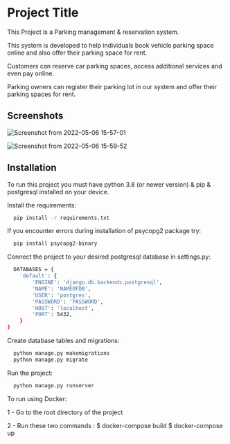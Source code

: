 # Project Title

This Project is a Parking management & reservation system.

This system is developed to help individuals book vehicle parking space online and also offer their parking space for rent.

Customers can reserve car parking spaces, access additional services and even pay online.

Parking owners can register their parking lot in our system and offer their parking spaces for rent.

## Screenshots
![Screenshot from 2022-05-06 15-57-01](https://user-images.githubusercontent.com/46793124/167123039-6c41ba3d-41e3-4907-a926-4c88fd42b1f2.png)

![Screenshot from 2022-05-06 15-59-52](https://user-images.githubusercontent.com/46793124/167123399-b60c5b07-dec1-4084-8a90-f781bedcc8bd.png)

## Installation

To run this project you must have python 3.8 (or newer version) & pip & postgresql installed on your device.

Install the requirements:
```bash
  pip install -r requirements.txt
```

If you encounter errors during installation of psycopg2 package try:
```bash
  pip install psycopg2-binary
```

Connect the project to your desired postgresql database in settings.py:
```bash
  DATABASES = {
    'default': {
        'ENGINE': 'django.db.backends.postgresql',
        'NAME': 'NAMEOFDB',
        'USER': 'postgres',
        'PASSWORD': 'PASSWORD',
        'HOST': 'localhost',
        'PORT': 5432,
    }
}
```
Create database tables and migrations:
```bash
  python manage.py makemigrations
  python manage.py migrate
```

Run the project:
```bash
  python manage.py runserver
```

To run using Docker:

1 - Go to the root directory of the project

2 - Run these two commands :
  $ docker-compose build
  $ docker-compose up
